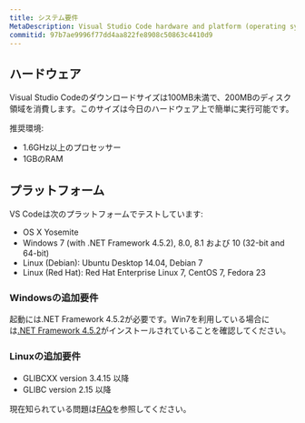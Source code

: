 ```yaml
---
title: システム要件
MetaDescription: Visual Studio Code hardware and platform (operating system) requirements.
commitid: 97b7ae9996f77dd4aa822fe8908c50863c4410d9
---
```


## ハードウェア

Visual Studio Codeのダウンロードサイズは100MB未満で、200MBのディスク領域を消費します。このサイズは今日のハードウェア上で簡単に実行可能です。

推奨環境:

* 1.6GHz以上のプロセッサー
* 1GBのRAM

## プラットフォーム

VS Codeは次のプラットフォームでテストしています:

* OS X Yosemite
* Windows 7 (with .NET Framework 4.5.2), 8.0, 8.1 および 10 (32-bit and 64-bit)
* Linux (Debian): Ubuntu Desktop 14.04, Debian 7
* Linux (Red Hat): Red Hat Enterprise Linux 7, CentOS 7, Fedora 23

### Windowsの追加要件

起動には.NET Framework 4.5.2が必要です。Win7を利用している場合には[.NET Framework 4.5.2](https://www.microsoft.com/en-us/download/details.aspx?id=42643)がインストールされていることを確認してください。

### Linuxの追加要件

* GLIBCXX version 3.4.15 以降
* GLIBC version 2.15 以降

現在知られている問題は[FAQ](faq)を参照してください。
